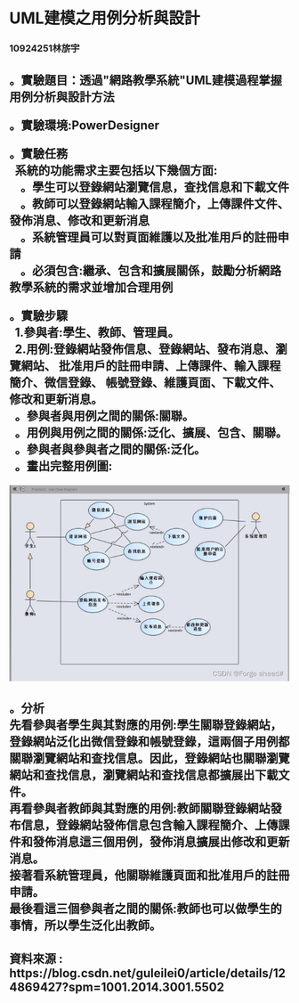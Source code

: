 # UML建模之用例分析與設計

<tr>
  <h3>10924251林旂宇</h3>
</tr>

<h2>
。實驗題目：透過"網路教學系統"UML建模過程掌握用例分析與設計方法

。實驗環境:PowerDesigner

。實驗任務<br>
  &nbsp;&nbsp;系統的功能需求主要包括以下幾個方面:<br>
  &nbsp;&nbsp;&nbsp;&nbsp;。學生可以登錄網站瀏覽信息，查找信息和下載文件<br>
  &nbsp;&nbsp;&nbsp;&nbsp;。教師可以登錄網站輸入課程簡介，上傳課件文件、發佈消息、修改和更新消息<br>
  &nbsp;&nbsp;&nbsp;&nbsp;。系統管理員可以對頁面維護以及批准用戶的註冊申請<br>
  &nbsp;&nbsp;&nbsp;&nbsp;。必須包含:繼承、包含和擴展關係，鼓勵分析網路教學系統的需求並增加合理用例<br>

。實驗步驟<br>
  &nbsp;&nbsp;1.參與者:學生、教師、管理員。<br>
  &nbsp;&nbsp;2.用例:登錄網站發佈信息、登錄網站、發布消息、瀏覽網站、
        批准用戶的註冊申請、上傳課件、輸入課程簡介、微信登錄、
        帳號登錄、維護頁面、下載文件、修改和更新消息。<br>
  &nbsp;&nbsp;。參與者與用例之間的關係:關聯。<br>
  &nbsp;&nbsp;。用例與用例之間的關係:泛化、擴展、包含、關聯。<br>
  &nbsp;&nbsp;。參與者與參與者之間的關係:泛化。<br>
  &nbsp;&nbsp;。畫出完整用例圖:<br>
</h2>

![image](https://github.com/swordfishouo/staruml_midexam/blob/main/c9637def712974cabe8e7b5bf49b8bff.png)


<h2>
。分析<br>
先看參與者學生與其對應的用例:學生關聯登錄網站，登錄網站泛化出微信登錄和帳號登錄，這兩個子用例都關聯瀏覽網站和查找信息。因此，登錄網站也關聯瀏覽網站和查找信息，瀏覽網站和查找信息都擴展出下載文件。<br>
再看參與者教師與其對應的用例:教師關聯登錄網站發布信息，登錄網站發佈信息包含輸入課程簡介、上傳課件和發佈消息這三個用例，發佈消息擴展出修改和更新消息。<br>
接著看系統管理員，他關聯維護頁面和批准用戶的註冊申請。<br>
最後看這三個參與者之間的關係:教師也可以做學生的事情，所以學生泛化出教師。
</h2>

<h2>資料來源 : https://blog.csdn.net/guleilei0/article/details/124869427?spm=1001.2014.3001.5502</h2>
